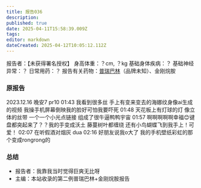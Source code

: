 ```yaml
---
title: 报告036
description: 
published: true
date: 2025-04-11T15:58:39.009Z
tags: 
editor: markdown
dateCreated: 2025-04-12T10:05:12.112Z
---
```


报告者：【未获得署名授权】
身高体重：？cm, ？kg
基础身体疾病：？
基础神经异常：？
日常用药：？
报告有关药物：[普瑞巴林](/PR80/)（品牌未知）、金刚烷胺

### 原报告
2023.12.16
晚安7 pr10
01:43 我看到很多丝 手上有变来变去的海娜纹身像ai生成的视频 我操手机屏幕倒映我的脸好可怕我要吓死
01:48 天花板上有灯球的灯 像立体的丝带 一个一个小光点链接 组成了很牛逼鸭鸭宇宙
01:57 啊啊啊啊啊幸福😊键盘都突起来了？？我的手变成沃土 藤蔓树叶都缠绕 还有小鸟蝴蝶飞到我手上！可爱！
02:07 在听假酒对烟灰 dua
02:16 好朋友说我o大了 我的手机壁纸彩虹的那个变成rongrong的

### 总结
- 报告者：我靠我当时觉得巨爽无比呀
- 主编：本站收录的第二例普瑞巴林+金刚烷胺报告
